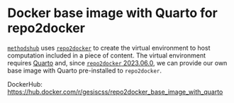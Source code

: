 # Docker base image with Quarto for repo2docker

[`methodshub`](https://github.com/GESIS-Methods-Hub/methodshub) uses [`repo2docker`](https://github.com/jupyterhub/repo2docker) to create the virtual environment to host computation included in a piece of content. The virtual environment requires [Quarto](https://quarto.org/) and, since [`repo2docker` 2023.06.0](https://github.com/jupyterhub/repo2docker/releases/tag/2023.06.0), we can provide our own base image with Quarto pre-installed to `repo2docker`.

DockerHub: https://hub.docker.com/r/gesiscss/repo2docker_base_image_with_quarto

